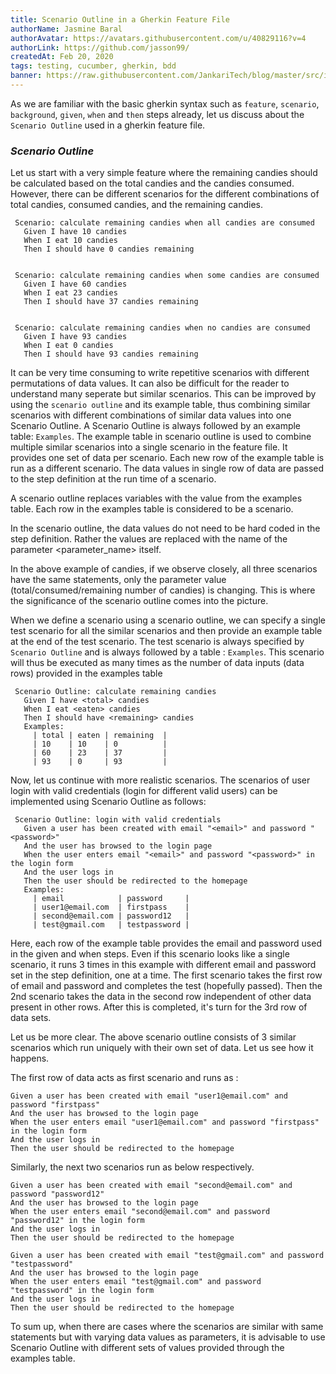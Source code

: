 ```yaml
---
title: Scenario Outline in a Gherkin Feature File
authorName: Jasmine Baral
authorAvatar: https://avatars.githubusercontent.com/u/40829116?v=4
authorLink: https://github.com/jasson99/
createdAt: Feb 20, 2020
tags: testing, cucumber, gherkin, bdd
banner: https://raw.githubusercontent.com/JankariTech/blog/master/src/imgs/fallback_banner.png
---
```


As we are familiar with the basic gherkin syntax such as `feature`, `scenario`, `background`, `given`, `when` and `then` steps already, let us discuss about the `Scenario Outline` used in a gherkin feature file.

### *Scenario Outline*

Let us start with a very simple feature where the remaining candies should be calculated based on the total candies and the candies consumed. However, there can be different scenarios for the different combinations of total candies, consumed candies, and the remaining candies.

```gherkin
 Scenario: calculate remaining candies when all candies are consumed
   Given I have 10 candies
   When I eat 10 candies
   Then I should have 0 candies remaining


 Scenario: calculate remaining candies when some candies are consumed
   Given I have 60 candies
   When I eat 23 candies
   Then I should have 37 candies remaining


 Scenario: calculate remaining candies when no candies are consumed
   Given I have 93 candies
   When I eat 0 candies
   Then I should have 93 candies remaining
```

It can be very time consuming to write repetitive scenarios with different permutations of data values. It can also be difficult for the reader to understand many seperate but similar scenarios. This can be improved by using the `scenario outline` and its example table, thus combining similar scenarios with different combinations of similar data values into one Scenario Outline. A Scenario Outline is always followed by an example table: `Examples`. The example table in scenario outline is used to combine multiple similar scenarios into a single scenario in the feature file. It provides one set of data per scenario. Each new row of the example table is run as a different scenario. The data values in single row of data are passed to the step definition at the run time of a scenario.

A scenario outline replaces variables with the value from the examples table. Each row in the examples table is considered to be a scenario.

In the scenario outline, the data values do not need to be hard coded in the step definition. Rather the values are replaced with the name of the parameter <parameter_name> itself.

In the above example of candies, if we observe closely, all three scenarios have the same statements, only the parameter value (total/consumed/remaining number of candies) is changing. This is where the significance of the scenario outline comes into the picture.

When we define a scenario using a scenario outline, we can specify a single test scenario for all the similar scenarios and then provide an example table at the end of the test scenario. The test scenario is always specified by `Scenario Outline` and is always followed by a table : `Examples`. This scenario will thus be executed as many times as the number of data inputs (data rows) provided in the examples table

```gherkin
 Scenario Outline: calculate remaining candies
   Given I have <total> candies
   When I eat <eaten> candies
   Then I should have <remaining> candies
   Examples:
     | total | eaten | remaining  |
     | 10    | 10    | 0          |
     | 60    | 23    | 37         |
     | 93    | 0     | 93         |
```

Now, let us continue with more realistic scenarios. The scenarios of user login with valid credentials (login for different valid users) can be implemented using Scenario Outline as follows:

```gherkin
 Scenario Outline: login with valid credentials
   Given a user has been created with email "<email>" and password "<password>"
   And the user has browsed to the login page
   When the user enters email "<email>" and password "<password>" in the login form
   And the user logs in
   Then the user should be redirected to the homepage
   Examples:
     | email            | password     |
     | user1@email.com  | firstpass    |
     | second@email.com | password12   |
     | test@gmail.com   | testpassword |
```

Here, each row of the example table provides the email and password used in the given and when steps. Even if this scenario looks like a single scenario, it runs 3 times in this example with different email and password set in the step definition, one at a time. The first scenario takes the first row of email and password and completes the test (hopefully passed). Then the 2nd scenario takes the data in the second row independent of other data present in other rows. After this is completed, it's turn for the 3rd row of data sets.

Let us be more clear. The above scenario outline consists of 3 similar scenarios which run uniquely with their own set of data. Let us see how it happens.

The first row of data acts as first scenario and runs as :


```gherkin
Given a user has been created with email "user1@email.com" and password "firstpass"
And the user has browsed to the login page
When the user enters email "user1@email.com" and password "firstpass" in the login form
And the user logs in
Then the user should be redirected to the homepage
```


Similarly, the next two scenarios run as below respectively.

```gherkin
Given a user has been created with email "second@email.com" and password "password12"
And the user has browsed to the login page
When the user enters email "second@email.com" and password "password12" in the login form
And the user logs in
Then the user should be redirected to the homepage
```

```gherkin
Given a user has been created with email "test@gmail.com" and password "testpassword"
And the user has browsed to the login page
When the user enters email "test@gmail.com" and password "testpassword" in the login form
And the user logs in
Then the user should be redirected to the homepage
```

To sum up, when there are cases where the scenarios are similar with same statements but with varying data values as parameters, it is advisable to use Scenario Outline with different sets of values provided through the examples table.
